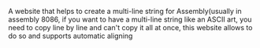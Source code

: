  A website that helps to create a multi-line string for Assembly(usually in assembly 8086, if you want to have a multi-line string like an ASCII art, you need to copy line by line and can't copy it all at once, this website allows to do so and supports automatic aligning 
